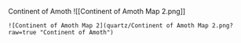 Continent of Amoth ![[Continent of Amoth Map 2.png]]

```
![Continent of Amoth Map 2](quartz/Continent of Amoth Map 2.png?raw=true "Continent of Amoth")
```
